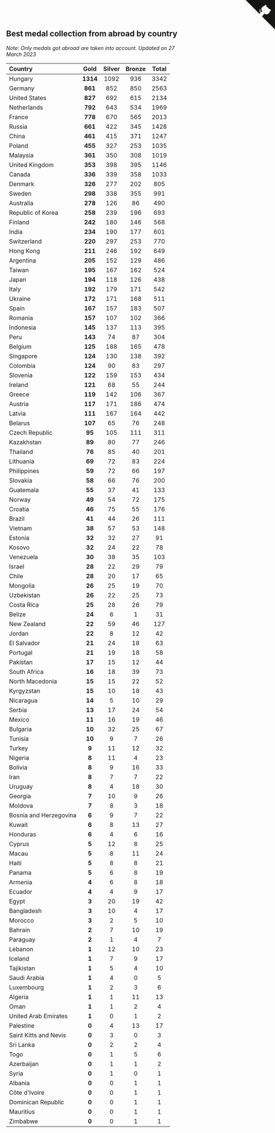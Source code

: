 ## Best medal collection from abroad by country

*Note: Only medals got abroad are taken into account.*
*Updated on 27 March 2023*

| Country | Gold | Silver | Bronze | Total |
| :--- | :--: | :--: | :--: | :--: |
| Hungary | **1314** | 1092 | 936 | 3342 |
| Germany | **861** | 852 | 850 | 2563 |
| United States | **827** | 692 | 615 | 2134 |
| Netherlands | **792** | 643 | 534 | 1969 |
| France | **778** | 670 | 565 | 2013 |
| Russia | **661** | 422 | 345 | 1428 |
| China | **461** | 415 | 371 | 1247 |
| Poland | **455** | 327 | 253 | 1035 |
| Malaysia | **361** | 350 | 308 | 1019 |
| United Kingdom | **353** | 398 | 395 | 1146 |
| Canada | **336** | 339 | 358 | 1033 |
| Denmark | **326** | 277 | 202 | 805 |
| Sweden | **298** | 338 | 355 | 991 |
| Australia | **278** | 126 | 86 | 490 |
| Republic of Korea | **258** | 239 | 196 | 693 |
| Finland | **242** | 180 | 146 | 568 |
| India | **234** | 190 | 177 | 601 |
| Switzerland | **220** | 297 | 253 | 770 |
| Hong Kong | **211** | 246 | 192 | 649 |
| Argentina | **205** | 152 | 129 | 486 |
| Taiwan | **195** | 167 | 162 | 524 |
| Japan | **194** | 118 | 126 | 438 |
| Italy | **192** | 179 | 171 | 542 |
| Ukraine | **172** | 171 | 168 | 511 |
| Spain | **167** | 157 | 183 | 507 |
| Romania | **157** | 107 | 102 | 366 |
| Indonesia | **145** | 137 | 113 | 395 |
| Peru | **143** | 74 | 87 | 304 |
| Belgium | **125** | 188 | 165 | 478 |
| Singapore | **124** | 130 | 138 | 392 |
| Colombia | **124** | 90 | 83 | 297 |
| Slovenia | **122** | 159 | 153 | 434 |
| Ireland | **121** | 68 | 55 | 244 |
| Greece | **119** | 142 | 106 | 367 |
| Austria | **117** | 171 | 186 | 474 |
| Latvia | **111** | 167 | 164 | 442 |
| Belarus | **107** | 65 | 76 | 248 |
| Czech Republic | **95** | 105 | 111 | 311 |
| Kazakhstan | **89** | 80 | 77 | 246 |
| Thailand | **76** | 85 | 40 | 201 |
| Lithuania | **69** | 72 | 83 | 224 |
| Philippines | **59** | 72 | 66 | 197 |
| Slovakia | **58** | 66 | 76 | 200 |
| Guatemala | **55** | 37 | 41 | 133 |
| Norway | **49** | 54 | 72 | 175 |
| Croatia | **46** | 75 | 55 | 176 |
| Brazil | **41** | 44 | 26 | 111 |
| Vietnam | **38** | 57 | 53 | 148 |
| Estonia | **32** | 32 | 27 | 91 |
| Kosovo | **32** | 24 | 22 | 78 |
| Venezuela | **30** | 38 | 35 | 103 |
| Israel | **28** | 22 | 29 | 79 |
| Chile | **28** | 20 | 17 | 65 |
| Mongolia | **26** | 25 | 19 | 70 |
| Uzbekistan | **26** | 22 | 25 | 73 |
| Costa Rica | **25** | 28 | 26 | 79 |
| Belize | **24** | 6 | 1 | 31 |
| New Zealand | **22** | 59 | 46 | 127 |
| Jordan | **22** | 8 | 12 | 42 |
| El Salvador | **21** | 24 | 18 | 63 |
| Portugal | **21** | 19 | 18 | 58 |
| Pakistan | **17** | 15 | 12 | 44 |
| South Africa | **16** | 18 | 39 | 73 |
| North Macedonia | **15** | 15 | 22 | 52 |
| Kyrgyzstan | **15** | 10 | 18 | 43 |
| Nicaragua | **14** | 5 | 10 | 29 |
| Serbia | **13** | 17 | 24 | 54 |
| Mexico | **11** | 16 | 19 | 46 |
| Bulgaria | **10** | 32 | 25 | 67 |
| Tunisia | **10** | 9 | 7 | 26 |
| Turkey | **9** | 11 | 12 | 32 |
| Nigeria | **8** | 11 | 4 | 23 |
| Bolivia | **8** | 9 | 16 | 33 |
| Iran | **8** | 7 | 7 | 22 |
| Uruguay | **8** | 4 | 18 | 30 |
| Georgia | **7** | 10 | 9 | 26 |
| Moldova | **7** | 8 | 3 | 18 |
| Bosnia and Herzegovina | **6** | 9 | 7 | 22 |
| Kuwait | **6** | 8 | 13 | 27 |
| Honduras | **6** | 4 | 6 | 16 |
| Cyprus | **5** | 12 | 8 | 25 |
| Macau | **5** | 8 | 11 | 24 |
| Haiti | **5** | 8 | 8 | 21 |
| Panama | **5** | 6 | 8 | 19 |
| Armenia | **4** | 6 | 8 | 18 |
| Ecuador | **4** | 4 | 9 | 17 |
| Egypt | **3** | 20 | 19 | 42 |
| Bangladesh | **3** | 10 | 4 | 17 |
| Morocco | **3** | 2 | 5 | 10 |
| Bahrain | **2** | 7 | 10 | 19 |
| Paraguay | **2** | 1 | 4 | 7 |
| Lebanon | **1** | 12 | 10 | 23 |
| Iceland | **1** | 7 | 9 | 17 |
| Tajikistan | **1** | 5 | 4 | 10 |
| Saudi Arabia | **1** | 4 | 0 | 5 |
| Luxembourg | **1** | 2 | 3 | 6 |
| Algeria | **1** | 1 | 11 | 13 |
| Oman | **1** | 1 | 2 | 4 |
| United Arab Emirates | **1** | 0 | 1 | 2 |
| Palestine | **0** | 4 | 13 | 17 |
| Saint Kitts and Nevis | **0** | 3 | 0 | 3 |
| Sri Lanka | **0** | 2 | 2 | 4 |
| Togo | **0** | 1 | 5 | 6 |
| Azerbaijan | **0** | 1 | 1 | 2 |
| Syria | **0** | 1 | 0 | 1 |
| Albania | **0** | 0 | 1 | 1 |
| Côte d'Ivoire | **0** | 0 | 1 | 1 |
| Dominican Republic | **0** | 0 | 1 | 1 |
| Mauritius | **0** | 0 | 1 | 1 |
| Zimbabwe | **0** | 0 | 1 | 1 |


<a href="https://github.com/jonatanklosko/wca_statistics" class="github-corner" aria-label="View source on Github"><svg width="80" height="80" viewBox="0 0 250 250" style="fill:#151513; color:#fff; position: absolute; top: 0; border: 0; right: 0;" aria-hidden="true"><path d="M0,0 L115,115 L130,115 L142,142 L250,250 L250,0 Z"></path><path d="M128.3,109.0 C113.8,99.7 119.0,89.6 119.0,89.6 C122.0,82.7 120.5,78.6 120.5,78.6 C119.2,72.0 123.4,76.3 123.4,76.3 C127.3,80.9 125.5,87.3 125.5,87.3 C122.9,97.6 130.6,101.9 134.4,103.2" fill="currentColor" style="transform-origin: 130px 106px;" class="octo-arm"></path><path d="M115.0,115.0 C114.9,115.1 118.7,116.5 119.8,115.4 L133.7,101.6 C136.9,99.2 139.9,98.4 142.2,98.6 C133.8,88.0 127.5,74.4 143.8,58.0 C148.5,53.4 154.0,51.2 159.7,51.0 C160.3,49.4 163.2,43.6 171.4,40.1 C171.4,40.1 176.1,42.5 178.8,56.2 C183.1,58.6 187.2,61.8 190.9,65.4 C194.5,69.0 197.7,73.2 200.1,77.6 C213.8,80.2 216.3,84.9 216.3,84.9 C212.7,93.1 206.9,96.0 205.4,96.6 C205.1,102.4 203.0,107.8 198.3,112.5 C181.9,128.9 168.3,122.5 157.7,114.1 C157.9,116.9 156.7,120.9 152.7,124.9 L141.0,136.5 C139.8,137.7 141.6,141.9 141.8,141.8 Z" fill="currentColor" class="octo-body"></path></svg></a><style>.github-corner:hover .octo-arm{animation:octocat-wave 560ms ease-in-out}@keyframes octocat-wave{0%,100%{transform:rotate(0)}20%,60%{transform:rotate(-25deg)}40%,80%{transform:rotate(10deg)}}@media (max-width:500px){.github-corner:hover .octo-arm{animation:none}.github-corner .octo-arm{animation:octocat-wave 560ms ease-in-out}}</style>
